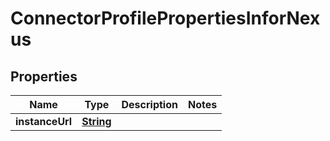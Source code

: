 

# ConnectorProfilePropertiesInforNexus


## Properties

| Name | Type | Description | Notes |
|------------ | ------------- | ------------- | -------------|
|**instanceUrl** | [**String**](String.md) |  |  |



